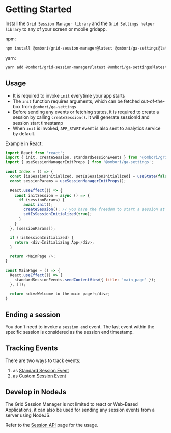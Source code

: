 # Getting Started
Install the `Grid Session Manager library` and the `Grid Settings helper library` to any of your screen or mobile gridapp.

npm:
```js
npm install @ombori/grid-session-manager@latest @ombori/ga-settings@latest 
```

yarn:
```js
yarn add @ombori/grid-session-manager@latest @ombori/ga-settings@latest 
```

## Usage
- It is required to invoke `init` everytime your app starts
- The `init` function requires arguments, which can be fetched out-of-the-box from `@ombori/ga-settings`
- Before sending any events or fetching states, it is required to create a session by calling `createSession()`. It will generate sessionId and session start timestamp
- When `init` is invoked, `APP_START` event is also sent to analytics service by default.


Example in React:
```js
import React from 'react';
import { init, createSession, standardSessionEvents } from '@ombori/grid-session-manager';
import { useSessionManagerInitProps } from '@ombori/ga-settings';

const Index = () => {
  const [isSessionInitialized, setIsSessionInitialized] = useState(false);
  const sessionParams = useSessionManagerInitProps();
  
  React.useEffect(() => {
    const initSession = async () => {
      if (sessionParams) {
        await init();
        createSession(); // you have the freedom to start a session at any point in your app
        setIsSessionInitialized(true);
      }
    }
  }, [sessionParams]);

  if (!isSessionInitialized) {
    return <div>Initializing App</div>;
  }

  return <MainPage />;
}

const MainPage = () => {
  React.useEffect(() => {
    standardSessionEvents.sendContentView({ title: 'main_page' });
  }, []);

  return <div>Welcome to the main page!</div>;
}
```

## Ending a session
You don't need to invoke a `session end` event. The last event within the specific session is considered as the session end timestamp.


## Tracking Events
There are two ways to track events:

1. as [Standard Session Event](/session-manager/standard-session-events)
2. as [Custom Session Event](/session-manager/main-functions?id=track-event)

## Develop in NodeJs
The Grid Session Manager is not limited to react or Web-Based Applications, it can also be used for sending any session events from a server using NodeJS.

Refer to the [Session API](/session-manager/session-api) page for the usage.
